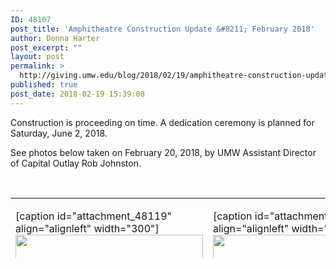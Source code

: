 ```yaml
---
ID: 48107
post_title: 'Amphitheatre Construction Update &#8211; February 2018'
author: Donna Harter
post_excerpt: ""
layout: post
permalink: >
  http://giving.umw.edu/blog/2018/02/19/amphitheatre-construction-update/
published: true
post_date: 2018-02-19 15:39:08
---
```

Construction is proceeding on time. A dedication ceremony is planned for Saturday, June 2, 2018.

See photos below taken on February 20, 2018, by UMW Assistant Director of Capital Outlay Rob Johnston.

&nbsp;
<table style="height: 97px" width="687">
<tbody>
<tr>
<td>



[caption id="attachment_48119" align="alignleft" width="300"]<img class="wp-image-48119 size-medium" src="http://giving.umw.edu/wp-content/uploads/2018/02/IMG_7732-300x225.jpg" alt="" width="300" height="225" /> Looking toward the back gates and Campus Drive, this view shows the stage and full seating area.[/caption]</td>
<td>



[caption id="attachment_48120" align="alignleft" width="300"]<img class="wp-image-48120 size-medium" src="http://giving.umw.edu/wp-content/uploads/2018/02/IMG_7733-300x225.jpg" alt="" width="300" height="225" /> This view shows the new addition to Trinkle that includes water fountains and restroom facilities.[/caption]</td>
</tr>
<tr>
<td>



[caption id="attachment_48116" align="alignleft" width="300"]<img class="wp-image-48116 size-medium" src="http://giving.umw.edu/wp-content/uploads/2018/02/IMG_7714-300x225.jpg" alt="" width="300" height="225" /> This view shows newly poured concrete at the top of the seating area. To the left of the stage, you can see the back of Lee Hall; through the trees, you can see a portion of Monroe Hall.[/caption]</td>
<td>



[caption id="attachment_48118" align="alignleft" width="300"]<img class="wp-image-48118 size-medium" src="http://giving.umw.edu/wp-content/uploads/2018/02/IMG_7725-300x225.jpg" alt="" width="300" height="225" /> This view is from the top of the seating area, looking down toward the stage. In the background, you can see the back of Lee Hall and a bit of Monroe Hall.[/caption]</td>
</tr>
<tr>
<td>



[caption id="attachment_48117" align="alignleft" width="300"]<img class="wp-image-48117 size-medium" src="http://giving.umw.edu/wp-content/uploads/2018/02/IMG_7722-300x225.jpg" alt="" width="300" height="225" /> This view is from "on stage," and looking up toward the seating area. In the background, you can see the back of Mason Hall.[/caption]</td>
<td>



[caption id="attachment_48121" align="alignnone" width="300"]<img class="wp-image-48121 size-medium" src="http://giving.umw.edu/wp-content/uploads/2018/02/IMG_7719-300x225.jpg" alt="" width="300" height="225" /> From the foot of the Amphitheatre stage, this view shows a full picture of the new addition to the back of Trinkle Hall.[/caption]</td>
</tr>
</tbody>
</table>
&nbsp;
